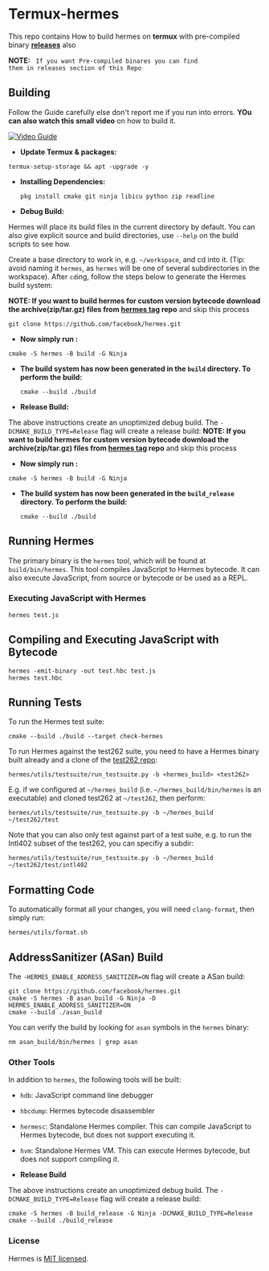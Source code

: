 # Termux-hermes
This repo contains How to build hermes on <b>termux</b> with pre-compiled binary <b><a href="https://github.com/AbhiTheModder/termux-hermes/releases">releases</a></b> also 

<b> NOTE:</b> <code> If you want Pre-compiled binares you can find them in releases section of this Repo</code>

## Building
Follow the Guide carefully else don't report me if you run into errors. <b>YOu can also watch this small video</b> on how to build it.

[![Video Guide](http://img.youtube.com/vi/loObsRvKi1s/0.jpg)](http://www.youtube.com/watch?v=loObsRvKi1s "Video Title")

- <b> Update Termux & packages: </b>
```
termux-setup-storage && apt -upgrade -y
```
- <b> Installing Dependencies: </b>
  ```
  pkg install cmake git ninja libicu python zip readline
  ```
  
- <b> Debug Build: </b>

Hermes will place its build files in the current directory by default.
You can also give explicit source and build directories, use `--help` on the build scripts to see how.

Create a base directory to work in, e.g. `~/workspace`, and cd into it.
(Tip: avoid naming it `hermes`, as `hermes` will be one of several subdirectories in the workspace).
After `cd`ing, follow the steps below to generate the Hermes build system:

<b> NOTE: If you want to build hermes for custom version bytecode download the archive(zip/tar.gz) files from <a href="https://github.com/facebook/hermes/tags">hermes tag</a> repo</b> and skip this process

    git clone https://github.com/facebook/hermes.git

- <b>Now simply run :</b>
```
cmake -S hermes -B build -G Ninja
```

- <b>The build system has now been generated in the `build` directory. To perform the build: </b>

    `cmake --build ./build`

- <b> Release Build: </b>

The above instructions create an unoptimized debug build. The `-DCMAKE_BUILD_TYPE=Release` flag will create a release build:
<b> NOTE: If you want to build hermes for custom version bytecode download the archive(zip/tar.gz) files from <a href="https://github.com/facebook/hermes/tags">hermes tag</a> repo</b> and skip this process

- <b>Now simply run :</b>
```
cmake -S hermes -B build -G Ninja
```

- <b>The build system has now been generated in the `build_release` directory. To perform the build: </b>

    `cmake --build ./build`
  
## Running Hermes

The primary binary is the `hermes` tool, which will be found at `build/bin/hermes`. This tool compiles JavaScript to Hermes bytecode. It can also execute JavaScript, from source or bytecode or be used as a REPL.

### Executing JavaScript with Hermes

    hermes test.js

## Compiling and Executing JavaScript with Bytecode

    hermes -emit-binary -out test.hbc test.js
    hermes test.hbc

## Running Tests

To run the Hermes test suite:

    cmake --build ./build --target check-hermes

To run Hermes against the test262 suite, you need to have a Hermes binary built
already and a clone of the [test262 repo](https://github.com/tc39/test262/):

    hermes/utils/testsuite/run_testsuite.py -b <hermes_build> <test262>

E.g. if we configured at `~/hermes_build` (i.e. `~/hermes_build/bin/hermes` is
an executable) and cloned test262 at `~/test262`, then perform:

    hermes/utils/testsuite/run_testsuite.py -b ~/hermes_build ~/test262/test

Note that you can also only test against part of a test suite, e.g. to run the
Intl402 subset of the test262, you can specifiy a subdir:

    hermes/utils/testsuite/run_testsuite.py -b ~/hermes_build ~/test262/test/intl402

## Formatting Code

To automatically format all your changes, you will need `clang-format`, then
simply run:

    hermes/utils/format.sh

## AddressSanitizer (ASan) Build

 The `-HERMES_ENABLE_ADDRESS_SANITIZER=ON` flag will create a ASan build:

    git clone https://github.com/facebook/hermes.git
    cmake -S hermes -B asan_build -G Ninja -D HERMES_ENABLE_ADDRESS_SANITIZER=ON
    cmake --build ./asan_build

You can verify the build by looking for `asan` symbols in the `hermes` binary:

    nm asan_build/bin/hermes | grep asan

### Other Tools

In addition to `hermes`, the following tools will be built:

- `hdb`: JavaScript command line debugger
- `hbcdump`: Hermes bytecode disassembler
- `hermesc`: Standalone Hermes compiler. This can compile JavaScript to Hermes bytecode, but does not support executing it.
- `hvm`: Standalone Hermes VM. This can execute Hermes bytecode, but does not support compiling it.


- <b> Release Build </b>

The above instructions create an unoptimized debug build. The `-DCMAKE_BUILD_TYPE=Release` flag will create a release build:

    cmake -S hermes -B build_release -G Ninja -DCMAKE_BUILD_TYPE=Release
    cmake --build ./build_release

### License

Hermes is [MIT licensed](./LICENSE).
